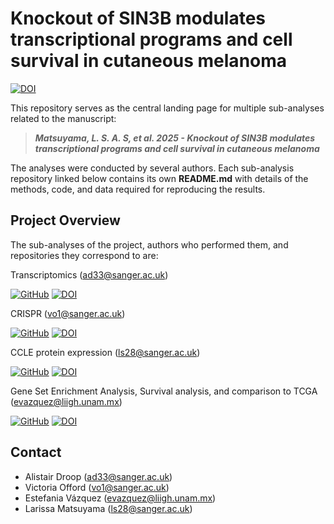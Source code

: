 # Knockout of SIN3B modulates transcriptional programs and cell survival in cutaneous melanoma

[![DOI](https://zenodo.org/badge/561735854.svg)](https://doi.org/10.5281/zenodo.15374733)

This repository serves as the central landing page for multiple sub-analyses related to the manuscript:

> **_Matsuyama, L. S. A. S, et al. 2025 - Knockout of SIN3B modulates transcriptional programs and cell survival in cutaneous melanoma_**

The analyses were conducted by several authors. Each sub-analysis repository linked below contains its own **README.md** with details of the methods, code, and data required for reproducing the results. 


## Project Overview

The sub-analyses of the project, authors who performed them, and repositories they correspond to are:  

Transcriptomics  (<ad33@sanger.ac.uk>)

[![GitHub](https://img.shields.io/badge/github-%23121011.svg?style=for-the-badge&logo=github&logoColor=white)](https://github.com/team113sanger/SIN3B_knockout_RNASeq)
[![DOI](https://zenodo.org/badge/980504354.svg)](https://doi.org/10.5281/zenodo.15374736)


CRISPR (<vo1@sanger.ac.uk>)

[![GitHub](https://img.shields.io/badge/github-%23121011.svg?style=for-the-badge&logo=github&logoColor=white)](https://github.com/team113sanger/SIN3B_CRISPR_screen) 
[![DOI](https://zenodo.org/badge/980512589.svg)](https://doi.org/10.5281/zenodo.15374727)


CCLE protein expression  (<ls28@sanger.ac.uk>)

[![GitHub](https://img.shields.io/badge/github-%23121011.svg?style=for-the-badge&logo=github&logoColor=white)](https://github.com/team113sanger/SIN3B_CCLE_expression_analysis)
[![DOI](https://zenodo.org/badge/980539655.svg)](https://doi.org/10.5281/zenodo.15374725)


Gene Set Enrichment Analysis, Survival analysis, and comparison to TCGA (<evazquez@liigh.unam.mx>)

[![GitHub](https://img.shields.io/badge/github-%23121011.svg?style=for-the-badge&logo=github&logoColor=white)](https://github.com/team113sanger/SIN3B_downstream_analyses) 
[![DOI](https://zenodo.org/badge/980624934.svg)](https://doi.org/10.5281/zenodo.15374731)

## Contact 

- Alistair Droop (<ad33@sanger.ac.uk>)
- Victoria Offord (<vo1@sanger.ac.uk>)
- Estefania Vázquez (<evazquez@liigh.unam.mx>)
- Larissa Matsuyama (<ls28@sanger.ac.uk>)

